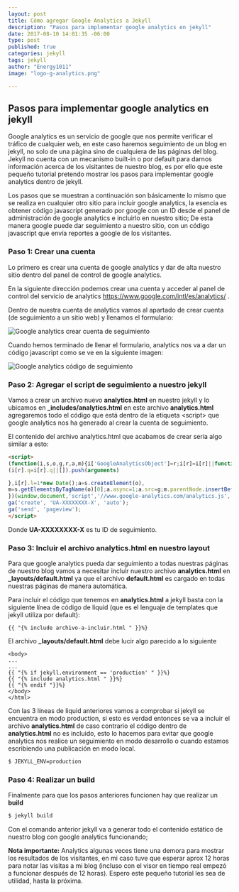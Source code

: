 ```yaml
---
layout: post
title: Cómo agregar Google Analytics a Jekyll
description: "Pasos para implementar google analytics en jekyll"
date: 2017-08-10 14:01:35 -06:00
type: post
published: true
categories: jekyll 
tags: jekyll 
author: "Energy1011"
image: "logo-g-analytics.png"

---
```


## Pasos para implementar google analytics en jekyll

Google analytics es un servicio de google que nos permite verificar el tráfico de cualquier web, en este caso haremos seguimiento de un  blog en jekyll, no solo de una página sino de cualquiera de las páginas del blog. Jekyll no cuenta con un mecanismo built-in o por default para darnos información acerca de los visitantes de nuestro blog, es por ello que este pequeño tutorial pretendo mostrar los pasos para implementar google analytics dentro de jekyll.

Los pasos que se muestran a continuación son básicamente lo mismo que se realiza en cualquier otro sitio para incluir google analytics, la esencia es obtener código javascript generado por google con un ID desde el panel de administración de google analytics e incluirlo en nuestro sitio; De esta manera google puede dar seguimiento a nuestro sitio, con un código javascript que envía reportes a google de los visitantes.

### Paso 1: Crear una cuenta
Lo primero es crear una cuenta de google analytics y dar de alta nuestro sitio dentro del panel de control de google analytics.

En la siguiente dirección podemos crear una cuenta y acceder al panel de control del servicio de analytics
<https://www.google.com/intl/es/analytics/> .

Dentro de nuestra cuenta de analytics vamos al apartado de crear cuenta (de seguimiento a un sitio web) y llenamos el formulario:

![Google analytics crear cuenta de seguimiento](/monsterpenguin/assets/ga-crear-cuenta.jpg)

Cuando hemos terminado de llenar el formulario, analytics nos va a dar un código javascript como se ve en la siguiente imagen:

![Google analytics código de seguimiento](/monsterpenguin/assets/ga-script-seguimiento.jpg)

### Paso 2: Agregar el script de seguimiento a nuestro jekyll

Vamos a crear un archivo nuevo **analytics.html** en nuestro jekyll y lo ubicamos en **\_includes/analytics.html** en este archivo **analytics.html** agregaremos todo el código que está dentro de la etiqueta \<script\> que google analytics nos ha generado al crear la cuenta de seguimiento.

El contenido del archivo analytics.html que acabamos de crear sería algo similar a esto:

```html
<script>
(function(i,s,o,g,r,a,m){i['GoogleAnalyticsObject']=r;i[r]=i[r]||function(){
(i[r].q=i[r].q||[]).push(arguments)

},i[r].l=1*new Date();a=s.createElement(o),
m=s.getElementsByTagName(o)[0];a.async=1;a.src=g;m.parentNode.insertBefore(a,m)
})(window,document,'script','//www.google-analytics.com/analytics.js','ga');
ga('create', 'UA-XXXXXXXX-X', 'auto');
ga('send', 'pageview');
</script>
```
Donde **UA-XXXXXXXX-X** es tu ID de seguimiento.

### Paso 3: Incluir el archivo analytics.html en nuestro layout
Para que google analytics pueda dar seguimiento a todas nuestras páginas de nuestro blog vamos a necesitar incluir nuestro archivo **analytics.html** en **_layouts/default.html** ya que el archivo **default.html** es cargado en todas nuestras páginas de manera automática.

Para incluir el código que tenemos en **analytics.html** a jekyll basta con la siguiente línea de código de liquid (que es el lenguaje de templates que jekyll utiliza por default):
```liquid
{{ "{% include archivo-a-incluir.html " }}%}
```

El archivo **_layouts/default.html** debe lucir algo parecido a lo siguiente
```liquid
<body>
...
...
{{ "{% if jekyll.environment == 'production' " }}%}
{{ "{% include analytics.html " }}%}
{{ "{% endif "}}%}
</body>
</html>
```

Con las 3 líneas de liquid anteriores vamos a comprobar si jekyll se encuentra en modo production, si esto es verdad entonces se va a incluir el archivo **analytics.html** de caso contrario el código dentro de **analytics.html** no es incluido, esto lo hacemos  para evitar que google analytics nos realice un seguimiento en modo desarrollo o cuando estamos escribiendo una publicación en modo local.


```bash
$ JEKYLL_ENV=production
```

### Paso 4: Realizar un build
Finalmente para que los pasos anteriores funcionen hay que realizar un **build**
```bash
$ jekyll build
```
Con el comando anterior jekyll va a generar todo el contenido estático de nuestro blog con google analytics funcionando;

**Nota importante:** Analytics algunas veces tiene una demora para mostrar los resultados de los visitantes, en mi caso tuve que esperar aprox 12 horas para notar las visitas a mi blog (incluso con el visor en tiempo real empezó a funcionar después de 12 horas). Espero este pequeño tutorial les sea de utilidad, hasta la próxima.
